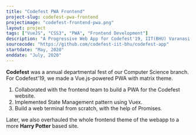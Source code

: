 ```yaml
---
title: "Codefest PWA Frontend"
project-slug: codefest-pwa-frontend
projectimage: "codefest-frontend-pwa.png"
layout: project
tags: ["VueJS", "CSS3", "PWA", "Frontend Development"]
description: "A Progressive Web App for Codefest'19, IIT(BHU) Varanasi."
sourcecode: "https://github.com/codefest-iit-bhu/codefest-app"
startdate: "May, 2020"
enddate: "July, 2020"
---
```


**Codefest** was a annual departmental fest of our Computer Science branch. For Codefest'19, we made a Vue.js-powered PWA with matrix theme.

1. Collaborated with the frontend team to build a PWA for the Codefest website.
2. Implemented State Management pattern using Vuex.
3. Build a web terminal from scratch, with the help of Promises.

Later, we also overhauled the whole frontend theme of the webapp to a more **Harry Potter** based site.
